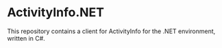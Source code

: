 
# ActivityInfo.NET

This repository contains a client for ActivityInfo for the .NET environment, written in C#.


